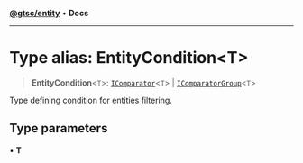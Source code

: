 [**@gtsc/entity**](../README.md) • **Docs**

***

# Type alias: EntityCondition\<T\>

> **EntityCondition**\<`T`\>: [`IComparator`](../interfaces/IComparator.md)\<`T`\> \| [`IComparatorGroup`](../interfaces/IComparatorGroup.md)\<`T`\>

Type defining condition for entities filtering.

## Type parameters

• **T**
